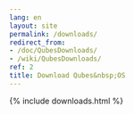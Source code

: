 ```yaml
---
lang: en
layout: site
permalink: /downloads/
redirect_from:
- /doc/QubesDownloads/
- /wiki/QubesDownloads/
ref: 2
title: Download Qubes&nbsp;OS
---
```

{% include downloads.html %}
